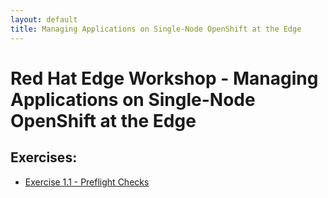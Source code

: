 ```yaml
---
layout: default
title: Managing Applications on Single-Node OpenShift at the Edge
---
```


# Red Hat Edge Workshop - Managing Applications on Single-Node OpenShift at the Edge

## Exercises:

* [Exercise 1.1 - Preflight Checks](labguides/ex.101)

